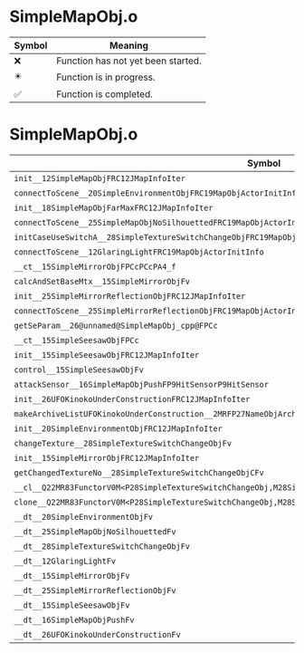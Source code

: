 # SimpleMapObj.o
| Symbol | Meaning 
| ------------- | ------------- 
| :x: | Function has not yet been started. 
| :eight_pointed_black_star: | Function is in progress. 
| :white_check_mark: | Function is completed. 


# SimpleMapObj.o
| Symbol | Decompiled? |
| ------------- | ------------- |
| `init__12SimpleMapObjFRC12JMapInfoIter` | :white_check_mark: |
| `connectToScene__20SimpleEnvironmentObjFRC19MapObjActorInitInfo` | :white_check_mark: |
| `init__18SimpleMapObjFarMaxFRC12JMapInfoIter` | :white_check_mark: |
| `connectToScene__25SimpleMapObjNoSilhouettedFRC19MapObjActorInitInfo` | :white_check_mark: |
| `initCaseUseSwitchA__28SimpleTextureSwitchChangeObjFRC19MapObjActorInitInfo` | :white_check_mark: |
| `connectToScene__12GlaringLightFRC19MapObjActorInitInfo` | :white_check_mark: |
| `__ct__15SimpleMirrorObjFPCcPCcPA4_f` | :white_check_mark: |
| `calcAndSetBaseMtx__15SimpleMirrorObjFv` | :white_check_mark: |
| `init__25SimpleMirrorReflectionObjFRC12JMapInfoIter` | :white_check_mark: |
| `connectToScene__25SimpleMirrorReflectionObjFRC19MapObjActorInitInfo` | :white_check_mark: |
| `getSeParam__26@unnamed@SimpleMapObj_cpp@FPCc` | :white_check_mark: |
| `__ct__15SimpleSeesawObjFPCc` | :white_check_mark: |
| `init__15SimpleSeesawObjFRC12JMapInfoIter` | :white_check_mark: |
| `control__15SimpleSeesawObjFv` | :white_check_mark: |
| `attackSensor__16SimpleMapObjPushFP9HitSensorP9HitSensor` | :white_check_mark: |
| `init__26UFOKinokoUnderConstructionFRC12JMapInfoIter` | :white_check_mark: |
| `makeArchiveListUFOKinokoUnderConstruction__2MRFP27NameObjArchiveListCollectorRC12JMapInfoIter` | :white_check_mark: |
| `init__20SimpleEnvironmentObjFRC12JMapInfoIter` | :white_check_mark: |
| `changeTexture__28SimpleTextureSwitchChangeObjFv` | :white_check_mark: |
| `init__15SimpleMirrorObjFRC12JMapInfoIter` | :white_check_mark: |
| `getChangedTextureNo__28SimpleTextureSwitchChangeObjCFv` | :white_check_mark: |
| `__cl__Q22MR83FunctorV0M<P28SimpleTextureSwitchChangeObj,M28SimpleTextureSwitchChangeObjFPCvPv_v>CFv` | :white_check_mark: |
| `clone__Q22MR83FunctorV0M<P28SimpleTextureSwitchChangeObj,M28SimpleTextureSwitchChangeObjFPCvPv_v>CFP7JKRHeap` | :white_check_mark: |
| `__dt__20SimpleEnvironmentObjFv` | :white_check_mark: |
| `__dt__25SimpleMapObjNoSilhouettedFv` | :white_check_mark: |
| `__dt__28SimpleTextureSwitchChangeObjFv` | :white_check_mark: |
| `__dt__12GlaringLightFv` | :white_check_mark: |
| `__dt__15SimpleMirrorObjFv` | :white_check_mark: |
| `__dt__25SimpleMirrorReflectionObjFv` | :white_check_mark: |
| `__dt__15SimpleSeesawObjFv` | :white_check_mark: |
| `__dt__16SimpleMapObjPushFv` | :white_check_mark: |
| `__dt__26UFOKinokoUnderConstructionFv` | :white_check_mark: |
